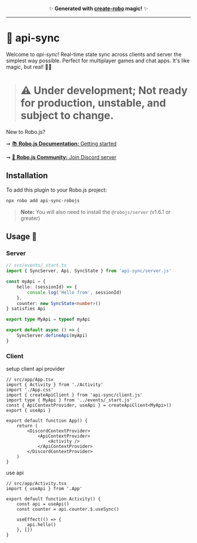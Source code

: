 <p align="center">✨ <strong>Generated with <a href="https://roboplay.dev/create-robo">create-robo</a> magic!</strong> ✨</p>

---

# 🚀 api-sync

Welcome to _api-sync_! Real-time state sync across clients and server the simplest way possible. Perfect for multiplayer games and chat apps. It's like magic, but real! 🎩✨

> # ⚠️ Under development; Not ready for production, unstable, and subject to change.

New to Robo.js?

➞ [📚 **Robo.js Documentation:** Getting started](https://docs.roboplay.dev/docs/getting-started)

➞ [🚀 **Robo.js Community:** Join Discord server](https://roboplay.dev/discord)

## Installation

To add this plugin to your Robo.js project:

```bash
npx robo add api-sync-robojs
```

> **Note:** You will also need to install the `@robojs/server` (v1.6.1 or greater)

## Usage 🎨

### Server

```ts
// src/events/_start.ts
import { SyncServer, Api, SyncState } from 'api-sync/server.js'

const myApi = {
	hello: (sessionId) => {
		console.log('Hello from', sessionId)
	},
	counter: new SyncState<number>()
} satisfies Api

export type MyApi = typeof myApi

export default async () => {
	SyncServer.defineApi(myApi)
}
```

### Client

setup client api provider

```tsx
// src/app/App.tsx
import { Activity } from './Activity'
import './App.css'
import { createApiClient } from 'api-sync/client.js'
import type { MyApi } from '../events/_start.js'
const { ApiContextProvider, useApi } = createApiClient<MyApi>()
export { useApi }

export default function App() {
	return (
		<DiscordContextProvider>
			<ApiContextProvider>
				<Activity />
			</ApiContextProvider>
		</DiscordContextProvider>
	)
}
```

use api

```tsx
// src/app/Activity.tsx
import { useApi } from '.App'

export default function Activity() {
	const api = useApi()
	const counter = api.counter.$.useSync()

	useEffect(() => {
		api.hello()
	}, [])
}
```
